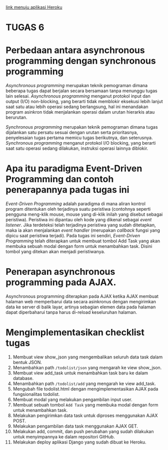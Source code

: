 [link menuju aplikasi Heroku](https://tugas2pbpsc.herokuapp.com/todolist) 
# TUGAS 6
# Perbedaan antara asynchronous programming dengan synchronous programming
*Asynchronous programming* merupakan teknik pemograman dimana beberapa tugas dapat berjalan secara bersamaan tanpa menunggu tugas lain selesai. *Asynchronous programming* menganut protokol input dan output (I/O) non-blocking, yang berarti tidak memblokir eksekusi lebih lanjut saat satu atau lebih operasi sedang berlangsung, hal ini menandakan program asinkron tidak menjalankan operasi dalam urutan hierarkis atau berurutan. 

*Synchronous programming* merupakan teknik pemograman dimana tugas dijalankan satu persatu sesuai dengan urutan serta prioritasnya, penyelesaian tugas pertama memicu tugas berikutnya, dan seterusnya. *Synchronous programming* menganut protokol  I/O blocking, yang berarti saat satu operasi sedang dilakukan, instruksi operasi lainnya diblokir.


# Apa itu paradigma Event-Driven Programming dan contoh penerapannya pada tugas ini
*Event-Driven Programming* adalah paradigma di mana aliran kontrol program ditentukan oleh terjadinya suatu peristiwa (contohnya seperti pengguna meng-klik mouse, mouse yang di-klik inilah yang disebut sebagai peristiwa). Peristiwa ini dipantau oleh kode yang dikenal sebagai *event listener*. Jika terdeteksi telah terjadinya peristiwa yang sudah ditetapkan, maka ia akan menjalankan *event handler* (merupakan *callback* fungsi yang dipicu saat peristiwa terjadi).
Pada tugas ini sendiri, *Event-Driven Programming* telah diterapkan untuk membuat tombol Add Task yang akan membuka
sebuah modal dengan form untuk menambahkan task. Disini tombol yang ditekan akan menjadi peristiwanya.

# Penerapan asynchronous programming pada AJAX.
Asynchronous programming diterapkan pada AJAX ketika AJAX membuat halaman web memperbarui data secara asinkronus dengan mengirimkan data ke server di balik layar, artinya sebagian elemen data pada halaman dapat diperbaharui tanpa harus di-reload keseluruhan halaman.

# Mengimplementasikan checklist tugas
1. Membuat view show_json yang mengembalikan seluruh data task dalam bentuk JSON.
2. Menambahkan path `/todolist/json` yang mengarah ke view show_json.
3. Membuat view add_task untuk menambahkan task baru ke dalam database.
4. Menambahkan path `/todolist/add` yang mengarah ke view add_task.
5. Mengubah file todolist.html dengan mengimplementasikan AJAX pada fungsionalitas todolist.
6. Membuat modal yang melakukan pengambilan input user.
7. Membuat sebuah tombol `Add Task` yang membuka modal dengan form untuk menambahkan task.
8. Melakukan pengirimkan data task untuk diproses menggunakan AJAX POST.
9. Melakukan pengambilan data task menggunakan AJAX GET.
10. Melakukan add, commit, dan push perubahan yang sudah dilakukan untuk menyimpannya ke dalam repositori GitHub.
11. Melakukan deploy aplikasi Django yang sudah dibuat ke Heroku.
